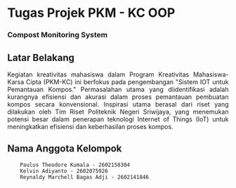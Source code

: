 # Tugas Projek PKM - KC OOP 
<h3>Compost Monitoring System<h3/>

## Latar Belakang

<p align="justify">
Kegiatan kreativitas mahasiswa dalam Program Kreativitas Mahasiswa-Karsa
Cipta (PKM-KC) ini berfokus pada pengembangan "Sistem IOT untuk
Pemantauan Kompos." Permasalahan utama yang diidentifikasi adalah kurangnya
efisiensi dan akurasi dalam proses pemantauan pembuatan kompos secara
konvensional. Inspirasi utama berasal dari riset yang dilakukan oleh Tim Riset
Politeknik Negeri Sriwijaya, yang menemukan potensi besar dalam penerapan
teknologi Internet of Things (IoT) untuk meningkatkan efisiensi dan keberhasilan
proses kompos.
</p>

## Nama Anggota Kelompok 
```
    Paulus Theodore Kumala - 2602158304
    Kelvin Adiyanto - 2602075926
    Reynaldy Marchell Bagas Adji - 2602141846
```

